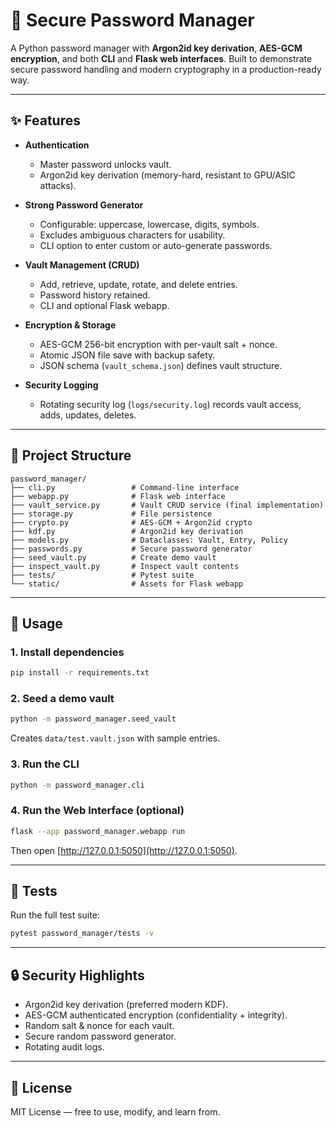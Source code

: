 # 🔐 Secure Password Manager

A Python password manager with **Argon2id key derivation**, **AES-GCM encryption**, and both **CLI** and **Flask web interfaces**.
Built to demonstrate secure password handling and modern cryptography in a production-ready way.

---

## ✨ Features

- **Authentication**
  - Master password unlocks vault.
  - Argon2id key derivation (memory-hard, resistant to GPU/ASIC attacks).

- **Strong Password Generator**
  - Configurable: uppercase, lowercase, digits, symbols.
  - Excludes ambiguous characters for usability.
  - CLI option to enter custom or auto-generate passwords.

- **Vault Management (CRUD)**
  - Add, retrieve, update, rotate, and delete entries.
  - Password history retained.
  - CLI and optional Flask webapp.

- **Encryption & Storage**
  - AES-GCM 256-bit encryption with per-vault salt + nonce.
  - Atomic JSON file save with backup safety.
  - JSON schema (`vault_schema.json`) defines vault structure.

- **Security Logging**
  - Rotating security log (`logs/security.log`) records vault access, adds, updates, deletes.

---

## 📂 Project Structure

```
password_manager/
├── cli.py                 # Command-line interface
├── webapp.py              # Flask web interface
├── vault_service.py       # Vault CRUD service (final implementation)
├── storage.py             # File persistence
├── crypto.py              # AES-GCM + Argon2id crypto
├── kdf.py                 # Argon2id key derivation
├── models.py              # Dataclasses: Vault, Entry, Policy
├── passwords.py           # Secure password generator
├── seed_vault.py          # Create demo vault
├── inspect_vault.py       # Inspect vault contents
├── tests/                 # Pytest suite
└── static/                # Assets for Flask webapp
```

---

## 🚀 Usage

### 1. Install dependencies
```bash
pip install -r requirements.txt
```

### 2. Seed a demo vault
```bash
python -m password_manager.seed_vault
```
Creates `data/test.vault.json` with sample entries.

### 3. Run the CLI
```bash
python -m password_manager.cli
```

### 4. Run the Web Interface (optional)
```bash
flask --app password_manager.webapp run
```
Then open [http://127.0.0.1:5050](http://127.0.0.1:5050).

---

## 🧪 Tests

Run the full test suite:
```bash
pytest password_manager/tests -v
```

---

## 🔒 Security Highlights

- Argon2id key derivation (preferred modern KDF).
- AES-GCM authenticated encryption (confidentiality + integrity).
- Random salt & nonce for each vault.
- Secure random password generator.
- Rotating audit logs.

---

## 📄 License

MIT License — free to use, modify, and learn from.

